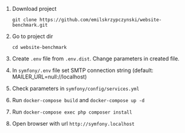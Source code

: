 1. Download project

    `git clone https://github.com/emilskrzypczynski/website-benchmark.git`

2. Go to project dir

    `cd website-benchmark`
    
3. Create `.env` file from `.env.dist`. Change parameters in created file.

4. In `symfony/.env` file set SMTP connection string (default: MAILER_URL=null://localhost)

5. Check parameters in `symfony/config/services.yml`

7. Run `docker-compose build` and `docker-compose up -d` 

8. Run `docker-compose exec php composer install`

9. Open browser with url `http://symfony.localhost`